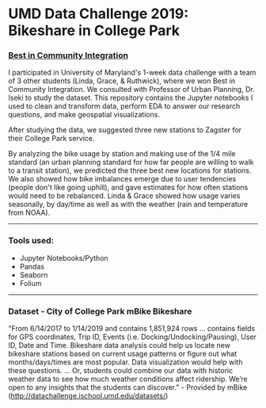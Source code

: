 # UMD Data Challenge 2019: Bikeshare in College Park 
### [Best in Community Integration](https://datachallenge.ischool.umd.edu/data-challenge-2019/)

I participated in University of Maryland's 1-week data challenge with a team of 3 other students (Linda, Grace, & Ruthwick), where we won Best in Community Integration. We consulted with Professor of Urban Planning, Dr. Iseki to study the dataset. This repository contains the Jupyter notebooks I used to clean and transform data, perform EDA to answer our research questions, and make geospatial visualizations.

After studying the data, we suggested three new stations to Zagster for their College Park service.

By analyzing the bike usage by station and making use of the 1/4 mile standard (an urban planning standard for how far people are willing to walk to a transit station), we predicted the three best new locations for stations. We also showed how bike imbalances emerge due to user tendencies (people don't like going uphill), and gave estimates for how often stations would need to be rebalanced. Linda & Grace showed how usage varies seasonally, by day/time as well as with the weather (rain and temperature from NOAA).

***

### Tools used:
  * Jupyter Notebooks/Python
  * Pandas
  * Seaborn
  * Folium
  
***

### Dataset -  City of College Park mBike Bikeshare
"From 6/14/2017 to 1/14/2019 and contains 1,851,924 rows ... contains fields for GPS coordinates, Trip ID, Events (i.e. Docking/Undocking/Pausing), User ID, Date and Time. Bikeshare data analysis could help us locate new bikeshare stations based on current usage patterns or figure out what months/days/times are most popular. Data visualization would help with these questions. ... Or, students could combine our data with historic weather data to see how much weather conditions affect ridership. We’re open to any insights that the students can discover." - Provided by mBike (http://datachallenge.ischool.umd.edu/datasets/)
